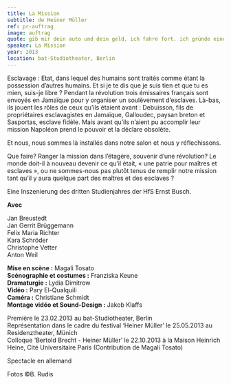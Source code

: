 ```yaml
---
title: La Mission
subtitle: de Heiner Müller
ref: pr-auftrag
image: auftrag
quote: gib mir dein auto und dein geld. ich fahre fort. ich gründe eine welt.
speaker: La Mission
year: 2013
location: bat-Studiotheater, Berlin
---
```


Esclavage : Etat, dans lequel des humains sont traités comme étant la possession d’autres humains. Et si je te dis que je suis tien et que tu es mien, suis-je libre ?
Pendant la révolution trois émissaires français sont envoyés en Jamaïque pour y organiser un soulèvement d’esclaves.
Là-bas, ils jouent les rôles de ceux qu’ils étaient avant : Debuisson, fils de propriétaires esclavagistes en Jamaïque, Galloudec, paysan breton et Sasportas, esclave fidèle. Mais avant qu’ils n’aient pu accomplir leur mission Napoléon prend le pouvoir et la déclare obsolète.

Et nous, nous sommes là installés dans notre salon et nous y réflechissons.

Que faire? Ranger la mission dans l’étagère, souvenir d’une révolution? Le monde doit-il à nouveau devenir ce qu’il était, « une patrie pour maîtres et esclaves », ou ne sommes-nous pas plutôt tenus de remplir notre mission tant qu’il y aura quelque part des maîtres et des esclaves ?

Eine Inszenierung des dritten Studienjahres der HfS Ernst Busch.


**Avec**

Jan Breustedt  
Jan Gerrit Brüggemann  
Felix Maria Richter  
Kara Schröder  
Christophe Vetter  
Anton Weil  


**Mise en scène :** Magali Tosato  
**Scénographie et costumes :** Franziska Keune  
**Dramaturgie :** Lydia Dimitrow  
**Vidéo :** Pary El-Qualquili  
**Caméra :** Christiane Schmidt  
**Montage vidéo et Sound-Design :** Jakob Klaffs  


Première le 23.02.2013 au bat-Studiotheater, Berlin  
Représentation dans le cadre du festival ‘Heiner Müller’ le 25.05.2013 au Residenztheater, Münich  
Colloque ‘Bertold Brecht - Heiner Müller’ le 22.10.2013 à la Maison Heinrich Heine, Cité Universitaire Paris (Contribution de Magali Tosato)  

Spectacle en allemand

Fotos ©B. Rudis
